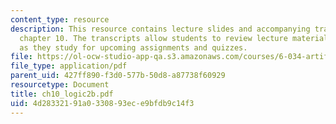 ```yaml
---
content_type: resource
description: This resource contains lecture slides and accompanying transcripts for
  chapter 10. The transcripts allow students to review lecture material in detail
  as they study for upcoming assignments and quizzes.
file: https://ol-ocw-studio-app-qa.s3.amazonaws.com/courses/6-034-artificial-intelligence-spring-2005/4d28332191a0330893ece9bfdb9c14f3_ch10_logic2b.pdf
file_type: application/pdf
parent_uid: 427ff890-f3d0-577b-50d8-a87738f60929
resourcetype: Document
title: ch10_logic2b.pdf
uid: 4d283321-91a0-3308-93ec-e9bfdb9c14f3
---
```

